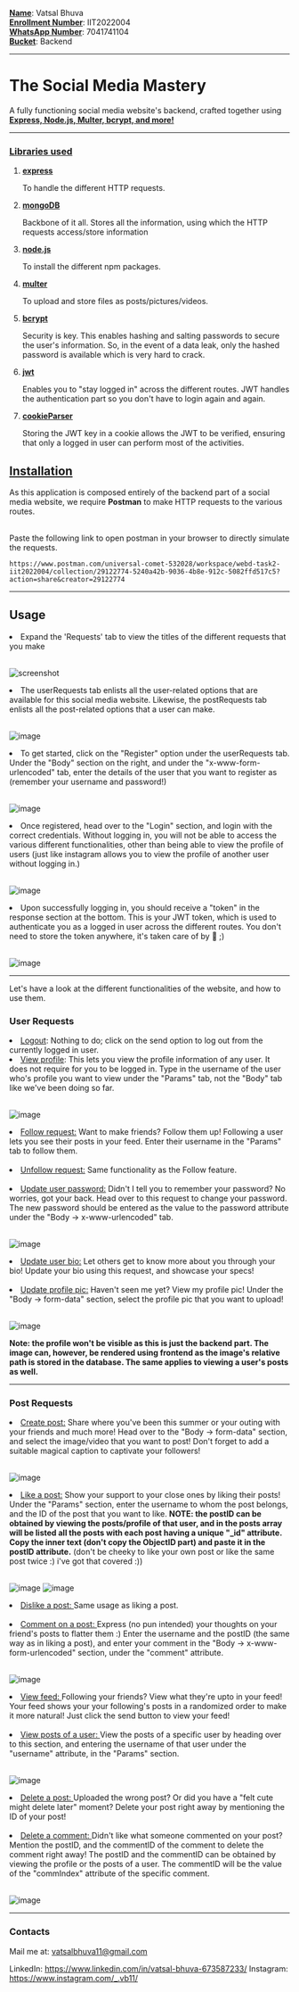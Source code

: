 <ins>**Name**</ins>: Vatsal Bhuva <br />
<ins>**Enrollment Number**</ins>: IIT2022004 <br />
<ins>**WhatsApp Number**</ins>: 7041741104 <br />
<ins>**Bucket**</ins>: Backend <br />

<hr>
<h1>The Social Media Mastery </h1>
<p> A fully functioning social media website's backend, crafted together using <strong><ins>Express, Node.js, Multer, bcrypt, and more! </ins></strong></p>
<hr>

<h3><strong><ins>Libraries used</strong></ins></h3>
<ol>
    <li><strong><ins>express</strong></ins>
        <p>To handle the different HTTP requests.</p>
    </li>
    <li><strong><ins>mongoDB</strong></ins>
        <p>Backbone of it all. Stores all the information, using which the HTTP requests access/store information</p>
    </li>
    <li><strong><ins>node.js</strong></ins>
        <p>To install the different npm packages.</p>
    </li>
    <li><strong><ins>multer</strong></ins>
        <p>To upload and store files as posts/pictures/videos.</p>
    </li>
    <li><strong><ins>bcrypt</strong></ins>
        <p>Security is key. This enables hashing and salting passwords to secure the user's information. So, in the event of a data leak, only the hashed password is available which is very hard to crack.</p>
    </li>
    <li><strong><ins>jwt</strong></ins>
        <p>Enables you to "stay logged in" across the different routes. JWT handles the authentication part so you don't have to login again and again.</p>
    </li>
    <li><strong><ins>cookieParser</strong></ins>
        <p>Storing the JWT key in a cookie allows the JWT to be verified, ensuring that only a logged in user can perform most of the activities.</p>
    </li>
</ol>

<h2 style="border-bottom: none"><ins>Installation</ins></h2>
As this application is composed entirely of the backend part of a social media website,
we require <strong>Postman</strong> to make HTTP requests to the various
routes. <br><br>

<p> Paste the following link to open postman in your browser to directly simulate the requests.</p>

```
https://www.postman.com/universal-comet-532028/workspace/webd-task2-iit2022004/collection/29122774-5240a42b-9036-4b8e-912c-5082ffd517c5?action=share&creator=29122774
```

<hr>

<h2>Usage
</h2>



<li>Expand the 'Requests' tab to view the titles of the different requests that you make</li><br>

![screenshot](assets/screenshots/integration-testing.png)

<li>The userRequests tab enlists all the user-related options that are available for this social media website. Likewise, the postRequests tab enlists all the post-related options that a user can make.</li><br>

![image](/assets/screenshots/expand-tabs.png)

<li>To get started, click on the "Register" option under the userRequests tab. Under the "Body" section on the right, and under the "x-www-form-urlencoded" tab, enter the details of the user that you want to register as (remember your username and password!)</li><br>

![image](/assets/screenshots/register.png)

<li>Once registered, head over to the "Login" section, and login with the correct credentials. Without logging in, you will not be able to access the various different functionalities, other than being able to view the profile of users (just like instagram allows you to view the profile of another user without logging in.)</li><br>

![image](/assets/screenshots/login.png)

<li>Upon successfully logging in, you should receive a "token" in the response section at the bottom. This is your JWT token, which is used to authenticate you as a logged in user across the different routes. You don't need to store the token anywhere, it's taken care of by 🍪 ;)</li><br>

![image](/assets/screenshots/login-token.png)

<hr>
Let's have a look at the different functionalities of the website, and how to use them.

<h3> User Requests </h3>
<li><ins>Logout</ins>: Nothing to do; click on the send option to log out from the currently logged in user.</li>

<li><ins>View profile</ins>: This lets you view the profile information of any user. It does not require for you to be logged in. Type in the username of the user who's profile you want to view under the "Params" tab, not the "Body" tab like we've been doing so far.
</li><br>

![image](/assets/screenshots/view-profile.png)

<li><ins>Follow request:</ins> Want to make friends? Follow them up! Following a user lets you see their posts in your feed. Enter their username in the "Params" tab to follow them.
</li><br>

<li><ins>Unfollow request:</ins> Same functionality as the Follow feature.
</li><br>

<li><ins>Update user password:</ins> Didn't I tell you to remember your password? No worries, got your back. Head over to this request to change your password. The new password should be entered as the value to the password attribute under the "Body -> x-www-urlencoded" tab.
</li><br>

![image](/assets/screenshots/update-password.png)

<li><ins>Update user bio:</ins> Let others get to know more about you through your bio! Update your bio using this request, and showcase your specs!
</li><br>

<li><ins>Update profile pic:</ins> Haven't seen me yet? View my profile pic! Under the "Body -> form-data" section, select the profile pic that you want to upload!
</li><br>

![image](/assets/screenshots/profile-pic.png)

<strong>Note: the profile won't be visible as this is just the backend part. The image can, however, be rendered using frontend as the image's relative path is stored in the database. The same applies to viewing a user's posts as well.</strong>


<hr>

<h3> Post Requests </h3>

<li><ins>Create post:</ins> Share where you've been this summer or your outing with your friends and much more! Head over to the "Body -> form-data" section, and select the image/video that you want to post! Don't forget to add a suitable magical caption to captivate your followers!
</li><br>

![image](/assets/screenshots/create-post.png)

<li><ins>Like a post:</ins> Show your support to your close ones by liking their posts! Under the "Params" section, enter the username to whom the post belongs, and the ID of the post that you want to like. <strong>NOTE: the postID can be obtained by viewing the posts/profile of that user, and in the posts array will be listed all the posts with each post having a unique "_id" attribute. Copy the inner text (don't copy the ObjectID part) and paste it in the postID attribute.</strong>
(don't be cheeky to like your own post or like the same post twice :) i've got that covered :))
</li><br>

![image](assets/screenshots/post-id.jpg)
![image](/assets/screenshots/like-post.png)

<li><ins>Dislike a post: </ins>Same usage as liking a post.
</li><br>

<li><ins>Comment on a post: </ins>Express (no pun intended) your thoughts on your friend's posts to flatter them :)
Enter the username and the postID (the same way as in liking a post), and enter your comment in the "Body -> x-www-form-urlencoded" section, under the "comment" attribute.
</li><br>

![image](/assets/screenshots/comment.png)

<li><ins>View feed: </ins>Following your friends? View what they're upto in your feed! Your feed shows your your following's posts in a randomized order to make it more natural! Just click the send button to view your feed!
</li><br>

<li><ins>View posts of a user: </ins>View the posts of a specific user by heading over to this section, and entering the username of that user under the "username" attribute, in the "Params" section.
</li><br>

![image](/assets/screenshots/view-posts.png)

<li><ins>Delete a post: </ins>Uploaded the wrong post? Or did you have a "felt cute might delete later" moment? Delete your post right away by mentioning the ID of your post!
</li><br>

<li><ins>Delete a comment: </ins>Didn't like what someone commented on your post? Mention the postID, and the commentID of the comment to delete the comment right away! The postID and the commentID can be obtained by viewing the profile or the posts of a user. The commentID will be the value of the "commIndex" attribute of the specific comment. 
</li><br>

![image](/assets/screenshots/comment-index.png)

<hr>

<h3>Contacts</h3>
Mail me at: <a href="mailto: vatsalbhuva11@gmail.com" >vatsalbhuva11@gmail.com</a>

LinkedIn: <a href="https://www.linkedin.com/in/vatsal-bhuva-673587233/">https://www.linkedin.com/in/vatsal-bhuva-673587233/</a>
Instagram: <a href="https://www.instagram.com/_.vb11/">https://www.instagram.com/_.vb11/</a>
